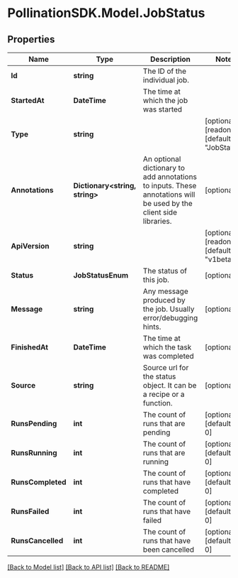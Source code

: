 
# PollinationSDK.Model.JobStatus

## Properties

Name | Type | Description | Notes
------------ | ------------- | ------------- | -------------
**Id** | **string** | The ID of the individual job. | 
**StartedAt** | **DateTime** | The time at which the job was started | 
**Type** | **string** |  | [optional] [readonly] [default to "JobStatus"]
**Annotations** | **Dictionary&lt;string, string&gt;** | An optional dictionary to add annotations to inputs. These annotations will be used by the client side libraries. | [optional] 
**ApiVersion** | **string** |  | [optional] [readonly] [default to "v1beta1"]
**Status** | **JobStatusEnum** | The status of this job. | [optional] 
**Message** | **string** | Any message produced by the job. Usually error/debugging hints. | [optional] 
**FinishedAt** | **DateTime** | The time at which the task was completed | [optional] 
**Source** | **string** | Source url for the status object. It can be a recipe or a function. | [optional] 
**RunsPending** | **int** | The count of runs that are pending | [optional] [default to 0]
**RunsRunning** | **int** | The count of runs that are running | [optional] [default to 0]
**RunsCompleted** | **int** | The count of runs that have completed | [optional] [default to 0]
**RunsFailed** | **int** | The count of runs that have failed | [optional] [default to 0]
**RunsCancelled** | **int** | The count of runs that have been cancelled | [optional] [default to 0]

[[Back to Model list]](../README.md#documentation-for-models)
[[Back to API list]](../README.md#documentation-for-api-endpoints)
[[Back to README]](../README.md)


